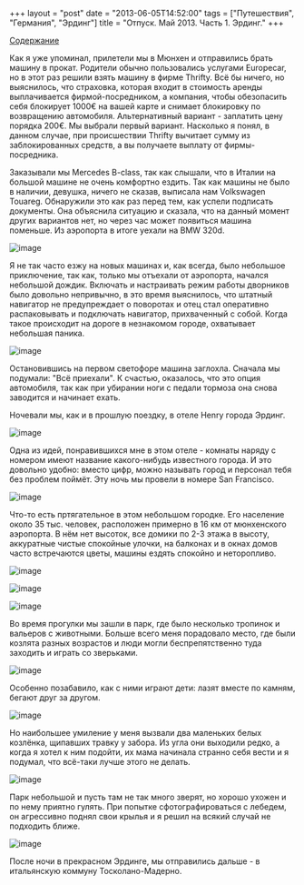 +++
layout = "post"
date = "2013-06-05T14:52:00"
tags = ["Путешествия", "Германия", "Эрдинг"]
title = "Отпуск. Май 2013. Часть 1. Эрдинг."
+++

[Содержание](http://theuniversearound.tumblr.com/post/52147636517/2013)

Как я уже упоминал, прилетели мы в Мюнхен и отправились брать машину в прокат. Родители обычно пользовались услугами Europecar, но в этот раз решили взять машину в фирме Thrifty. Всё бы ничего, но выяснилось, что страховка, которая входит в стоимость аренды выплачивается фирмой-посредником, а компания, чтобы обезопасить себя блокирует 1000€ на вашей карте и снимает блокировку по возвращению автомобиля. Альтернативный вариант - заплатить цену порядка 200€. Мы выбрали первый вариант. Насколько я понял, в данном случае, при происшествии Thrifty вычитает сумму из заблокированных средств, а вы получаете выплату от фирмы-посредника.

Заказывали мы Mercedes B-class, так как слышали, что в Италии на большой машине не очень комфортно ездить. Так как машины не было в наличии, девушка, ничего не сказав, выписала нам Volkswagen Touareg. Обнаружили это как раз перед тем, как успели подписать документы. Она объяснила ситуацию и сказала, что на данный момент других вариантов нет, но через час может появиться машина поменьше. Из аэропорта в итоге уехали на BMW 320d.

![image](/images/b9946a41c09d8174ab6abe99c7c40afd73baa291c5923877dafdf39d2df15d9f.jpg)

Я не так часто езжу на новых машинах и, как всегда, было небольшое приключение, так как, только мы отъехали от аэропорта, начался небольшой дождик. Включать и настраивать режим работы дворников было довольно непривычно, в это время выяснилось, что штатный навигатор не предупреждает о поворотах и отец стал оперативно распаковывать и подключать навигатор, прихваченный с собой. Когда такое происходит на дороге в незнакомом городе, охватывает небольшая паника. 

![image](/images/b6dce408f2ed84d74a33aef9beeee2cf23784b7f4e6429da02dc5ce7f04d1973.jpg)

Остановившись на первом светофоре машина заглохла. Сначала мы подумали: "Всё приехали". К счастью, оказалось, что это опция автомобиля, так как при убирании ноги с педали тормоза она снова заводится и начинает ехать.

Ночевали мы, как и в прошлую поездку, в отеле Henry города Эрдинг. 

![image](/images/42b3ddc9795260a3f8b991052731926ef3fb360f15c2eeff4893e025df527330.jpg)

Одна из идей, понравившихся мне в этом отеле - комнаты наряду с номером имеют название какого-нибудь известного города. И это довольно удобно: вместо цифр, можно называть город и персонал тебя без проблем поймёт. Эту ночь мы провели в номере San Francisco.

![image](/images/fffa502103e7b4bfa6d4bf6032f6e5b6156c7f8370ed15744763b2dcd7af9e58.jpg)

Что-то есть пртягательное в этом небольшом городке. Его население около 35 тыс. человек, расположен примерно в 16 км от мюнхенского аэропорта. В нём нет высоток, все домики по 2-3 этажа в высоту, аккуратные чистые спокойные улочки, на балконах и в окнах домов часто встречаются цветы, машины ездять спокойно и неторопливо.

![image](/images/a5ea23b4c70739e495b6855d4250939337ab182d1843d2bdf45a6f89abdb5041.jpg)

![image](/images/2d712fdad5dc05dadc62b35ac31b5b40905fe733c16213faca73f85778ae78e7.jpg)

![image](/images/5d9a634f588abd039604ce854b7a4dbc179ac138f16c187be054763240565cbe.jpg)

Во время прогулки мы зашли в парк, где было несколько тропинок и вальеров с животными. Больше всего меня порадовало место, где были козлята разных возрастов и люди могли беспрепятственно туда заходить и играть со зверьками. 

![image](/images/56e496cbbef4529b8b17de64771bb9af39c809600a375cd8f27b0208ba34cc4e.jpg)

Особенно позабавило, как с ними играют дети: лазят вместе по камням, бегают друг за другом.

![image](/images/178c5059c9ef71c7f9eadd784f3667bc22649bd3ccd728bff63d1a09dee40a02.jpg)

Но наибольшее умиление у меня вызвали два маленьких белых козлёнка, щипавших травку у забора. Из угла они выходили редко, а когда я хотел к ним подойти, их мама начинала странно себя вести и я подумал, что всё-таки лучше этого не делать.

![image](/images/1b478a3a2e8ecc921309c8e887f5d96a9105c8eda5df13262896b5552308ec8f.jpg)

Парк небольшой и пусть там не так много зверят, но хорошо ухожен и по нему приятно гулять. При попытке сфотографироваться с лебедем, он агрессивно поднял свои крылья и я решил на всякий случай не подходить ближе.

![image](/images/e16c233afe4d4a3daae34f55aea5f1ae61311daf0826291d8761a0f9deea7707.jpg)

После ночи в прекрасном Эрдинге, мы отправились дальше - в итальянскую коммуну Тосколано-Мадерно.